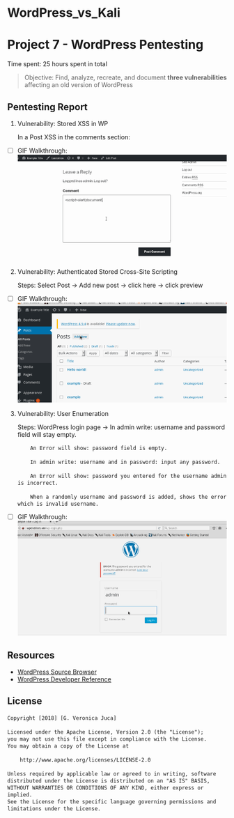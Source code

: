 # WordPress_vs_Kali
# Project 7 - WordPress Pentesting
Time spent: 25 hours spent in total

> Objective: Find, analyze, recreate, and document **three vulnerabilities** affecting an old version of WordPress

## Pentesting Report
1. Vulnerability: Stored XSS in WP

    In a Post XSS <script>alert(document.cookie);</script> in the comments section:
    
  - [ ] GIF Walkthrough: <img src="https://github.com/gvero89/WordPress_vs_Kali/blob/master/XSS%20attack.gif" width=600>

 
2. Vulnerability: Authenticated Stored Cross-Site Scripting

    Steps: Select Post -> Add new post -> <a onmouseover="alert('I got you!')">click here</a> -> click preview
    
  - [ ] GIF Walkthrough: <img src="https://github.com/gvero89/WordPress_vs_Kali/blob/master/Cross%20Site%20Scripting.gif" width=600>

3. Vulnerability: User Enumeration

    Steps: WordPress login page -> In admin write: username and password field will stay empty. 
    
           An Error will show: password field is empty.
           
           In admin write: username and in password: input any password.
           
           An Error will show: password you entered for the username admin is incorrect.
           
           When a randomly username and password is added, shows the error which is invalid username.
           
  - [ ] GIF Walkthrough: <img src="https://github.com/gvero89/WordPress_vs_Kali/blob/master/user%20enumeration.gif" width=600>

## Resources

- [WordPress Source Browser](https://core.trac.wordpress.org/browser/)
- [WordPress Developer Reference](https://developer.wordpress.org/reference/)

## License

    Copyright [2018] [G. Veronica Juca]

    Licensed under the Apache License, Version 2.0 (the "License");
    you may not use this file except in compliance with the License.
    You may obtain a copy of the License at

        http://www.apache.org/licenses/LICENSE-2.0

    Unless required by applicable law or agreed to in writing, software
    distributed under the License is distributed on an "AS IS" BASIS,
    WITHOUT WARRANTIES OR CONDITIONS OF ANY KIND, either express or implied.
    See the License for the specific language governing permissions and
    limitations under the License.
